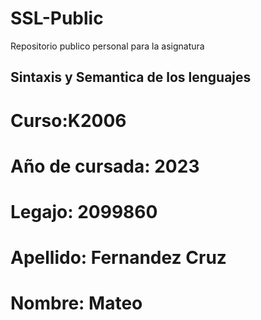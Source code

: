 # SSL-Public
 Repositorio publico personal para la asignatura

## Sintaxis y Semantica de los lenguajes

# Curso:K2006
# Año de cursada: 2023
# Legajo: 2099860
# Apellido: Fernandez Cruz
# Nombre: Mateo
